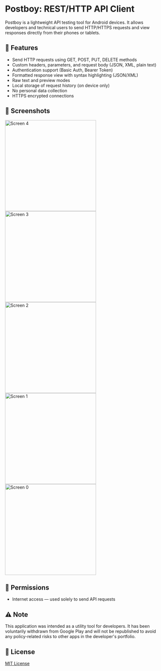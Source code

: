 # Postboy: REST/HTTP API Client

Postboy is a lightweight API testing tool for Android devices. It allows developers and technical users to send HTTP/HTTPS requests and view responses directly from their phones or tablets.

## 🔧 Features

- Send HTTP requests using GET, POST, PUT, DELETE methods
- Custom headers, parameters, and request body (JSON, XML, plain text)
- Authentication support (Basic Auth, Bearer Token)
- Formatted response view with syntax highlighting (JSON/XML)
- Raw text and preview modes
- Local storage of request history (on device only)
- No personal data collection
- HTTPS encrypted connections

## 📱 Screenshots

<img src="https://github.com/user-attachments/assets/0e30b435-7c23-4e36-b289-8d30e9d2d3f7" width="300" alt="Screen 4">
<img src="https://github.com/user-attachments/assets/77b9d525-0d7c-463d-9a32-2ca59a991bea" width="300" alt="Screen 3">
<img src="https://github.com/user-attachments/assets/d5ebd5e1-6fe5-4d33-8878-d83da3aa1908" width="300" alt="Screen 2">
<img src="https://github.com/user-attachments/assets/54adbb4a-3ed3-4be9-ab31-f58685a99944" width="300" alt="Screen 1">
<img src="https://github.com/user-attachments/assets/9b973193-055a-4482-b73e-888228c90643" width="300" alt="Screen 0">

## 🔐 Permissions

- Internet access — used solely to send API requests

## ⚠️ Note

This application was intended as a utility tool for developers. It has been voluntarily withdrawn from Google Play and will not be republished to avoid any policy-related risks to other apps in the developer's portfolio.

## 📄 License

[MIT License](LICENSE)




